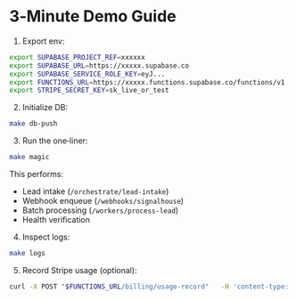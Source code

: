 # 3‑Minute Demo Guide

1. Export env:
```bash
export SUPABASE_PROJECT_REF=xxxxxx
export SUPABASE_URL=https://xxxxx.supabase.co
export SUPABASE_SERVICE_ROLE_KEY=eyJ...
export FUNCTIONS_URL=https://xxxxx.functions.supabase.co/functions/v1
export STRIPE_SECRET_KEY=sk_live_or_test
```

2. Initialize DB:
```bash
make db-push
```

3. Run the one‑liner:
```bash
make magic
```

This performs:
- Lead intake (`/orchestrate/lead-intake`)
- Webhook enqueue (`/webhooks/signalhouse`)
- Batch processing (`/workers/process-lead`)
- Health verification

4. Inspect logs:
```bash
make logs
```

5. Record Stripe usage (optional):
```bash
curl -X POST "$FUNCTIONS_URL/billing/usage-record"   -H 'content-type: application/json'   -d '{"subscription_item":"si_123","quantity":1}'
```
